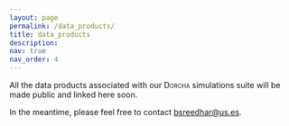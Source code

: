 ```yaml
---
layout: page
permalink: /data_products/
title: data_products
description: 
nav: true
nav_order: 4
---
```

All the data products associated with our <span style="font-variant: small-caps;">Dorcha</span> simulations suite will be made public and linked here soon.

In the meantime, please feel free to contact [bsreedhar@us.es](emailto:bsreedhar@us.es).

